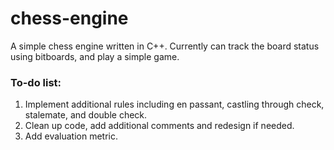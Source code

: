 # chess-engine
A simple chess engine written in C++. Currently can track the board status using
bitboards, and play a simple game. 

### To-do list:
1. Implement additional rules including en passant, castling through check, stalemate,
and double check.
2. Clean up code, add additional comments and redesign if needed.
3. Add evaluation metric.
